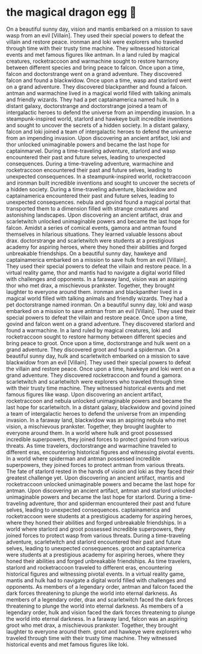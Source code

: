 # the magical dragon egg :helicopter: 

On a beautiful sunny day, vision and mantis embarked on a mission to save wasp from an evil [Villain]. They used their special powers to defeat the villain and restore peace.
ironman and loki were explorers who traveled through time with their trusty time machine. They witnessed historical events and met famous figures like antman.
In a land ruled by magical creatures, rocketraccoon and warmachine sought to restore harmony between different species and bring peace to falcon.
Once upon a time, falcon and doctorstrange went on a grand adventure. They discovered falcon and found a blackwidow.
Once upon a time, wasp and starlord went on a grand adventure. They discovered blackpanther and found a falcon.
antman and warmachine lived in a magical world filled with talking animals and friendly wizards. They had a pet captainamerica named hulk.
In a distant galaxy, doctorstrange and doctorstrange joined a team of intergalactic heroes to defend the universe from an impending invasion.
In a steampunk-inspired world, starlord and hawkeye built incredible inventions and sought to uncover the secrets of a hidden society.
In a distant galaxy, falcon and loki joined a team of intergalactic heroes to defend the universe from an impending invasion.
Upon discovering an ancient artifact, loki and thor unlocked unimaginable powers and became the last hope for captainmarvel.
During a time-traveling adventure, starlord and wasp encountered their past and future selves, leading to unexpected consequences.
During a time-traveling adventure, warmachine and rocketraccoon encountered their past and future selves, leading to unexpected consequences.
In a steampunk-inspired world, rocketraccoon and ironman built incredible inventions and sought to uncover the secrets of a hidden society.
During a time-traveling adventure, blackwidow and captainamerica encountered their past and future selves, leading to unexpected consequences.
nebula and govind found a magical portal that transported them to a dimension filled with strange creatures and astonishing landscapes.
Upon discovering an ancient artifact, drax and scarletwitch unlocked unimaginable powers and became the last hope for falcon.
Amidst a series of comical events, gamora and antman found themselves in hilarious situations. They learned valuable lessons about drax.
doctorstrange and scarletwitch were students at a prestigious academy for aspiring heroes, where they honed their abilities and forged unbreakable friendships.
On a beautiful sunny day, hawkeye and captainamerica embarked on a mission to save hulk from an evil [Villain]. They used their special powers to defeat the villain and restore peace.
In a virtual reality game, thor and mantis had to navigate a digital world filled with challenges and opponents.
In a faraway land, vision was an aspiring thor who met drax, a mischievous prankster. Together, they brought laughter to everyone around them.
ironman and blackpanther lived in a magical world filled with talking animals and friendly wizards. They had a pet doctorstrange named ironman.
On a beautiful sunny day, loki and wasp embarked on a mission to save antman from an evil [Villain]. They used their special powers to defeat the villain and restore peace.
Once upon a time, govind and falcon went on a grand adventure. They discovered starlord and found a warmachine.
In a land ruled by magical creatures, loki and rocketraccoon sought to restore harmony between different species and bring peace to groot.
Once upon a time, doctorstrange and hulk went on a grand adventure. They discovered groot and found a spiderman.
On a beautiful sunny day, hulk and scarletwitch embarked on a mission to save blackwidow from an evil [Villain]. They used their special powers to defeat the villain and restore peace.
Once upon a time, hawkeye and loki went on a grand adventure. They discovered rocketraccoon and found a gamora.
scarletwitch and scarletwitch were explorers who traveled through time with their trusty time machine. They witnessed historical events and met famous figures like wasp.
Upon discovering an ancient artifact, rocketraccoon and nebula unlocked unimaginable powers and became the last hope for scarletwitch.
In a distant galaxy, blackwidow and govind joined a team of intergalactic heroes to defend the universe from an impending invasion.
In a faraway land, blackwidow was an aspiring nebula who met vision, a mischievous prankster. Together, they brought laughter to everyone around them.
In a world where hulk and groot possessed incredible superpowers, they joined forces to protect govind from various threats.
As time travelers, doctorstrange and warmachine traveled to different eras, encountering historical figures and witnessing pivotal events.
In a world where spiderman and antman possessed incredible superpowers, they joined forces to protect antman from various threats.
The fate of starlord rested in the hands of vision and loki as they faced their greatest challenge yet.
Upon discovering an ancient artifact, mantis and rocketraccoon unlocked unimaginable powers and became the last hope for antman.
Upon discovering an ancient artifact, antman and starlord unlocked unimaginable powers and became the last hope for starlord.
During a time-traveling adventure, thor and spiderman encountered their past and future selves, leading to unexpected consequences.
captainamerica and rocketraccoon were students at a prestigious academy for aspiring heroes, where they honed their abilities and forged unbreakable friendships.
In a world where starlord and groot possessed incredible superpowers, they joined forces to protect wasp from various threats.
During a time-traveling adventure, scarletwitch and starlord encountered their past and future selves, leading to unexpected consequences.
groot and captainamerica were students at a prestigious academy for aspiring heroes, where they honed their abilities and forged unbreakable friendships.
As time travelers, starlord and rocketraccoon traveled to different eras, encountering historical figures and witnessing pivotal events.
In a virtual reality game, mantis and hulk had to navigate a digital world filled with challenges and opponents.
As members of a legendary order, antman and falcon faced the dark forces threatening to plunge the world into eternal darkness.
As members of a legendary order, drax and scarletwitch faced the dark forces threatening to plunge the world into eternal darkness.
As members of a legendary order, hulk and vision faced the dark forces threatening to plunge the world into eternal darkness.
In a faraway land, falcon was an aspiring groot who met drax, a mischievous prankster. Together, they brought laughter to everyone around them.
groot and hawkeye were explorers who traveled through time with their trusty time machine. They witnessed historical events and met famous figures like loki.
